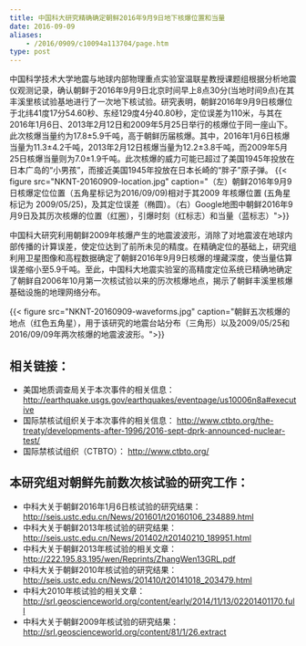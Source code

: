 ```yaml
---
title: 中国科大研究精确确定朝鲜2016年9月9日地下核爆位置和当量
date: 2016-09-09
aliases:
    - /2016/0909/c10094a113704/page.htm
type: post
---
```



中国科学技术大学地震与地球内部物理重点实验室温联星教授课题组根据分析地震仪观测记录，确认朝鲜于2016年9月9日北京时间早上8点30分(当地时间9点)在其丰溪里核试验基地进行了一次地下核试验。研究表明，朝鲜2016年9月9日核爆位于北纬41度17分54.60秒、东经129度4分40.80秒，定位误差为110米，与其在2016年1月6日、2013年2月12日和2009年5月25日举行的核爆位于同一座山下。此次核爆当量约为17.8±5.9千吨，高于朝鲜历届核爆。其中，2016年1月6日核爆当量为11.3±4.2千吨，2013年2月12日核爆当量为12.2±3.8千吨，而2009年5月25日核爆当量则为7.0±1.9千吨。此次核爆的威力可能已超过了美国1945年投放在日本广岛的“小男孩”，而接近美国1945年投放在日本长崎的“胖子”原子弹。
{{< figure src="NKNT-20160909-location.jpg" caption="（左）朝鲜2016年9月9日核爆定位位置（五角星标记为2016/09/09)相对于其2009 年核爆位置 (五角星标记为 2009/05/25)，及其定位误差（椭圆）。（右）Google地图中朝鲜2016年9月9日及其历次核爆的位置（红圈），引爆时刻（红标志）和当量（蓝标志）">}}

中国科大研究利用朝鲜2009年核爆产生的地震波波形，消除了对地震波在地球内部传播的计算误差，使定位达到了前所未见的精度。在精确定位的基础上，研究组利用卫星图像和高程数据确定了朝鲜2016年9月9日核爆的埋藏深度，使当量估算误差缩小至5.9千吨。至此，中国科大地震实验室的高精度定位系统已精确地确定了朝鲜自2006年10月第一次核试验以来的历次核爆地点，揭示了朝鲜丰溪里核爆基础设施的地理网络分布。

{{< figure src="NKNT-20160909-waveforms.jpg" caption="朝鲜五次核爆的地点（红色五角星），用于该研究的地震台站分布（三角形）以及2009/05/25和2016/09/09年两次核爆的地震波波形。">}}


## 相关链接：

- 美国地质调查局关于本次事件的相关信息：http://earthquake.usgs.gov/earthquakes/eventpage/us10006n8a#executive
- 国际禁核试组织关于本次事件的相关信息： http://www.ctbto.org/the-treaty/developments-after-1996/2016-sept-dprk-announced-nuclear-test/
- 国际禁核试组织（CTBTO）： http://www.ctbto.org/


## 本研究组对朝鲜先前数次核试验的研究工作：

- 中科大关于朝鲜2016年1月6日核试验的研究结果： http://seis.ustc.edu.cn/News/201601/t20160106_234889.html
- 中科大关于朝鲜2013年核试验的研究结果： http://seis.ustc.edu.cn/News/201402/t20140210_189951.html
- 中科大关于朝鲜2013年核试验的相关文章：  http://222.195.83.195/wen/Reprints/ZhangWen13GRL.pdf
- 中科大关于朝鲜2010年核试验的研究结果： http://seis.ustc.edu.cn/News/201410/t20141018_203479.html
- 中科大2010年核试验的相关文章： http://srl.geoscienceworld.org/content/early/2014/11/13/02201401170.full
- 中科大关于朝鲜2009年核试验的研究结果： http://srl.geoscienceworld.org/content/81/1/26.extract

